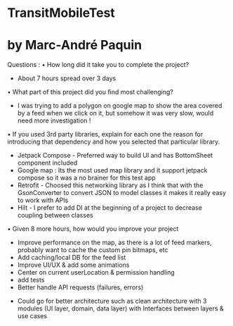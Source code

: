 # TransitMobileTest
# by Marc-André Paquin

Questions :
• How long did it take you to complete the project?
- About 7 hours spread over 3 days

• What part of this project did you find most challenging?
- I was trying to add a polygon on google map to show the area covered by a feed when we click on it, but somehow it was very slow, would need more investigation !

• If you used 3rd party libraries, explain for each one the reason for introducing that
dependency and how you selected that particular library.
- Jetpack Compose - Preferred way to build UI and has BottomSheet component included
- Google map : Its the most used map library and it support jetpack compose so it was a no brainer for this test app
- Retrofit - Choosed this networking library as I think that with the GsonConverter to convert JSON to model classes it makes it really easy to work with APIs
- Hilt - I prefer to add DI at the beginning of a project to decrease coupling between classes

• Given 8 more hours, how would you improve your project
- Improve performance on the map, as there is a lot of feed markers, probably want to cache the custom pin bitmaps, etc
- Add caching/local DB for the feed list
- Improve UI/UX & add some animations
- Center on current userLocation & permission handling
- add tests
- Better handle API requests (failures, errors)
* Could go for better architecture such as clean architecture with 3 modules (UI layer, domain, data layer) with Interfaces between layers & use cases